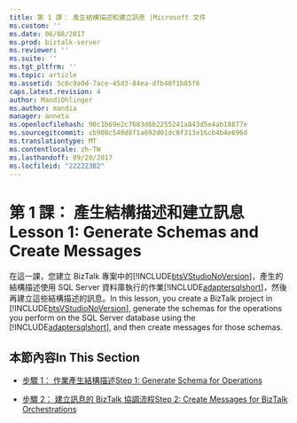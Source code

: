 ```yaml
---
title: 第 1 課： 產生結構描述和建立訊息 |Microsoft 文件
ms.custom: ''
ms.date: 06/08/2017
ms.prod: biztalk-server
ms.reviewer: ''
ms.suite: ''
ms.tgt_pltfrm: ''
ms.topic: article
ms.assetid: 5c6c9a0d-7ace-45d3-84ea-dfb40f1b85f6
caps.latest.revision: 4
author: MandiOhlinger
ms.author: mandia
manager: anneta
ms.openlocfilehash: 90c1b69e2c7683d6b2255241a843d5e4ab18877e
ms.sourcegitcommit: cb908c540d8f1a692d01dc8f313e16cb4b4e696d
ms.translationtype: MT
ms.contentlocale: zh-TW
ms.lasthandoff: 09/20/2017
ms.locfileid: "22222382"
---
```

# <a name="lesson-1-generate-schemas-and-create-messages"></a><span data-ttu-id="25bdf-102">第 1 課： 產生結構描述和建立訊息</span><span class="sxs-lookup"><span data-stu-id="25bdf-102">Lesson 1: Generate Schemas and Create Messages</span></span>
<span data-ttu-id="25bdf-103">在這一課，您建立 BizTalk 專案中的[!INCLUDE[btsVStudioNoVersion](../../includes/btsvstudionoversion-md.md)]，產生的結構描述使用 SQL Server 資料庫執行的作業[!INCLUDE[adaptersqlshort](../../includes/adaptersqlshort-md.md)]，然後再建立這些結構描述的訊息。</span><span class="sxs-lookup"><span data-stu-id="25bdf-103">In this lesson, you create a BizTalk project in [!INCLUDE[btsVStudioNoVersion](../../includes/btsvstudionoversion-md.md)], generate the schemas for the operations you perform on the SQL Server database using the [!INCLUDE[adaptersqlshort](../../includes/adaptersqlshort-md.md)], and then create messages for those schemas.</span></span>  
  
## <a name="in-this-section"></a><span data-ttu-id="25bdf-104">本節內容</span><span class="sxs-lookup"><span data-stu-id="25bdf-104">In This Section</span></span>  
  
-   [<span data-ttu-id="25bdf-105">步驟 1： 作業產生結構描述</span><span class="sxs-lookup"><span data-stu-id="25bdf-105">Step 1: Generate Schema for Operations</span></span>](../../adapters-and-accelerators/adapter-sql/step-1-generate-schema-for-operations.md)  
  
-   [<span data-ttu-id="25bdf-106">步驟 2： 建立訊息的 BizTalk 協調流程</span><span class="sxs-lookup"><span data-stu-id="25bdf-106">Step 2: Create Messages for BizTalk Orchestrations</span></span>](../../adapters-and-accelerators/adapter-sql/step-2-create-messages-for-biztalk-orchestrations.md)